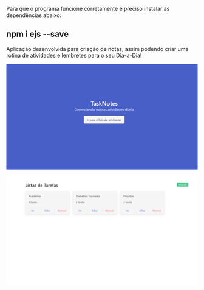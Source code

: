 
Para que o programa funcione corretamente é preciso instalar as dependências abaixo:

<h2>npm i ejs --save</h2>


Aplicação desenvolvida para criação de notas, assim podendo criar uma rotina de atividades e lembretes para o seu Dia-a-Dia!

![Imagem Inicial](./img/screenOne.png)

![Imagem Secundaria](./img/screenTwo.png)



